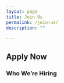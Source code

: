 ```yaml
---
layout: page
title: Join Us
permalink: /join-us/
description: ""

---
```


## Apply Now

### Who We’re Hiring




